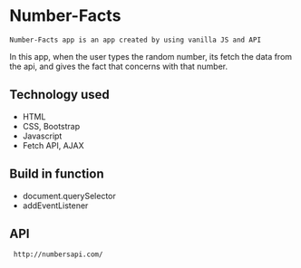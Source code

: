 # Number-Facts

`Number-Facts app is an app created by using vanilla JS and API`

In this app, when the user types the random number, its fetch the data from the api, and gives the fact that concerns with that number.

## Technology used

* HTML
* CSS, Bootstrap
* Javascript
* Fetch API, AJAX

## Build in function

* document.querySelector
* addEventListener

## API

```
 http://numbersapi.com/
```
